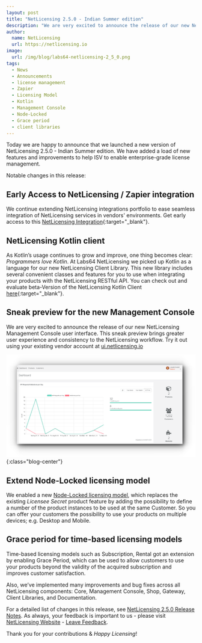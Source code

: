 ```yaml
---
layout: post
title: "NetLicensing 2.5.0 - Indian Summer edition"
description: "We are very excited to announce the release of our new NetLicensing Management Console user interface"
author:
  name: NetLicensing
  url: https://netlicensing.io
image:
  url: /img/blog/labs64-netlicensing-2_5_0.png
tags:
  - News
  - Announcements
  - license management
  - Zapier
  - Licensing Model
  - Kotlin
  - Management Console
  - Node-Locked
  - Grace period
  - client libraries
---
```


Today we are happy to announce that we launched a new version of NetLicensing 2.5.0 - Indian Summer edition.
We have added a load of new features and improvements to help ISV to enable enterprise-grade license management.

Notable changes in this release:

## Early Access to NetLicensing / Zapier integration

We continue extending NetLicensing integrations portfolio to ease seamless integration of NetLicensing services in vendors' environments.
Get early access to this [NetLicensing Integration](https://zapier.com/apps/netlicensing/integrations){:target="_blank"}.

## NetLicensing Kotlin client

As Kotlin’s usage continues to grow and improve, one thing becomes clear: *Programmers love Kotlin*.
At Labs64 NetLicensing we picked up Kotlin as a language for our new NetLicensing Client Library. This new library includes several convenient classes and features for you to use when integrating your products with the NetLicensing RESTful API.
You can check out and evaluate beta-Version of the NetLicensing Kotlin Client [here](https://github.com/Labs64/NetLicensingClient-kotlin){:target="_blank"}.

## Sneak preview for the new Management Console

We are very excited to announce the release of our new NetLicensing Management Console user interface.
This sneak preview brings greater user experience and consistency to the NetLicensing workflow.
Try it out using your existing vendor account at [ui.netlicensing.io](https://ui.netlicensing.io)

![NetLicensing Management Console](/img/blog/netlicensing-250-console.png "NetLicensing Management Console"){:class="blog-center"}

## Extend Node-Locked licensing model

We enabled a new [Node-Locked licensing model](http://nlic.io//nlNLK), which replaces the existing *Licensee Secret* product feature by adding the possibility to define a number of the product instances to be used at the same Customer. So you can offer your customers the possibility to use your products on multiple devices; e.g. Desktop and Mobile.

## Grace period for time-based licensing models

Time-based licensing models such as Subscription, Rental got an extension by enabling Grace Period, which can be used to allow customers to use your products beyond the validity of the acquired subscription and improves customer satisfaction.


Also, we’ve implemented many improvements and bug fixes across all NetLicensing components: Core, Management Console, Shop, Gateway, Client Libraries, and Documentation.

For a detailed list of changes in this release, see [NetLicensing 2.5.0 Release Notes](https://netlicensing.io/wiki/netlicensing-2-5-0-final).
As always, your feedback is important to us - please visit [NetLicensing Website](https://netlicensing.io) - [Leave Feedback](/contact/).

Thank you for your contributions & *Happy Licensing*!
